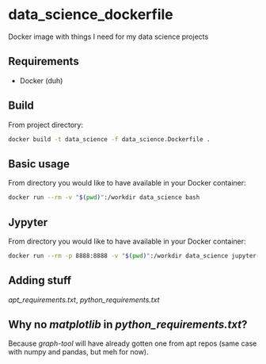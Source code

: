 # data_science_dockerfile
Docker image with things I need for my data science projects

## Requirements

- Docker (duh)

## Build

From project directory:
```bash
docker build -t data_science -f data_science.Dockerfile .
```

## Basic usage

From directory you would like to have available in your Docker container:
```bash
docker run --rm -v "$(pwd)":/workdir data_science bash
```

## Jypyter

From directory you would like to have available in your Docker container:
```bash
docker run --rm -p 8888:8888 -v "$(pwd)":/workdir data_science jupyter-notebook --ip 0.0.0.0 --allow-root
```

## Adding stuff

*apt_requirements.txt*, *python_requirements.txt*

## Why no *matplotlib* in *python_requirements.txt*?

Because *graph-tool* will have already gotten one from apt repos (same case with numpy and pandas, but meh for now).
